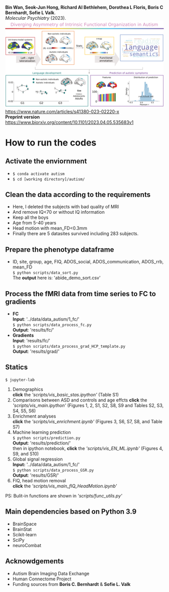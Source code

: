 **Bin Wan, Seok-Jun Hong, Richard AI Bethlehem, Dorothea L Floris, Boris C Bernhardt, Sofie L Valk**.  
*Molecular Psychiatry* (2023). 
![img](summary_fig.png)  
https://www.nature.com/articles/s41380-023-02220-x  
**Preprint version**  
https://www.biorxiv.org/content/10.1101/2023.04.05.535683v1
# How to run the codes
## Activate the enviornment  
- `$ conda activate autism`  
- `$ cd [working directory]/autism/`

## Clean the data according to the requirements
- Here, I deleted the subjects with bad quality of MRI
- And remove IQ<70 or without IQ information
- Keep all the boys
- Age from 5-40 years
- Head motion with mean_FD<0.3mm
- Finally there are 5 datasites survived including 283 subjects.

## Prepare the phenotype dataframe  
- ID, site, group, age, FIQ, ADOS_social, ADOS_communication, ADOS_rrb, mean_FD  
`$ python scripts/data_sort.py`  
The **output** here is: 'abide_demo_sort.csv' 

## Process the fMRI data from time series to FC to gradients  
- **FC**   
**Input**: '../data/data_autism/1_fc/'  
`$ python scripts/data_process_fc.py`  
**Output**: 'results/fc/'    
- **Gradients**  
**Input**: 'results/fc/'  
`$ python scripts/data_process_grad_HCP_template.py`  
**Output**: 'results/grad/'

## Statics  
`$ jupyter-lab`  
  1. Demographics  
  **click** the *'scripts/vis_basic_stas.ipython'* (Table S1)
  2. Comparisons between ASD and controls and age effcts
  **click** the *'scripts/vis_main.ipython'* (Figures 1, 2, S1, S2, S8, S9 and Tables S2, S3, S4, S5, S6)
  3. Enrichment analyses  
  **click** the *'scripts/vis_enrichment.ipynb'* (Figures 3, S6, S7, S8, and Table S7)
  4. Machine learning prediction  
  `$ python scripts/prediction.py`  
  **Output**: 'results/prediction/'  
  then in ipython notebook, **click** the *'scripts/vis_EN_ML.ipynb'* (Figures 4, S9, and S10)
  5. Global signal regression  
  **Input:** '../data/data_autism/1_fc/'  
  `$ python scripts/data_process_GSR.py`  
  **Output**: 'results/GSR/'
  6. FIQ, head motion removal  
  **click** the *'scripts/vis_main_fIQ_HeadMotion.ipynb'*

PS: Bulit-in functions are shown in *'scripts/func_utils.py'*

## Main dependencies based on Python 3.9
- BrainSpace
- BrainStat
- Scikit-learn
- SciPy
- neuroCombat

## Acknowdgements
- Autism Brain Imaging Data Exchange
- Human Connectome Project
- Funding sources from **Boris C. Bernhardt** & **Sofie L. Valk**
